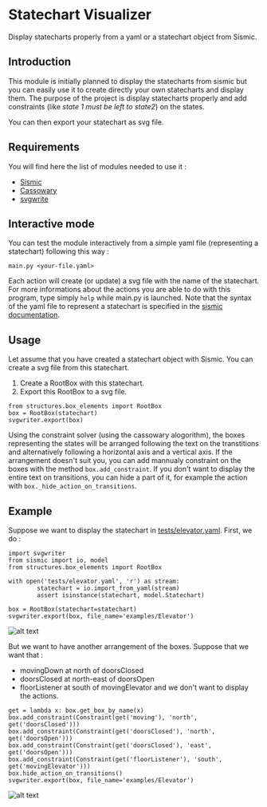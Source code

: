 # Statechart Visualizer
Display statecharts properly from a yaml or a statechart object from Sismic.

## Introduction
This module is initially planned to display the statecharts from sismic but you can
easily use it to create directly your own statecharts and display them. The purpose of the
project is display statecharts properly and add constraints (like *state 1 must be left to state2*)
on the states.

You can then export your statechart as svg file.

## Requirements
You will find here the list of modules needed to use it :

- [Sismic](https://github.com/AlexandreDecan/sismic)
- [Cassowary](https://github.com/pybee/cassowary)
- [svgwrite](https://github.com/biazzotto/svgwrite)

## Interactive mode
You can test the module interactively from a simple yaml file (representing
a statechart) following this way :
```
main.py <your-file.yaml>
```

Each action will create (or update) a svg file with the name of the statechart.
For more informations about the actions you are able to do with this program, type simply `help` while 
main.py is launched.
Note that the syntax of the yaml file to represent a statechart is specified in the [sismic documentation](http://sismic.readthedocs.io/en/master/format.html#defining-statecharts-in-yaml).

## Usage

Let assume that you have created a statechart object with Sismic. You can create a svg file from this statechart.

1. Create a RootBox with this statechart.
2. Export this RootBox to a svg file.

```
from structures.box_elements import RootBox
box = RootBox(statechart)
svgwriter.export(box)
```
Using the constraint solver (using the cassowary alogorithm), the boxes representing the states will be arranged
following the text on the transtitions and alternatively following a horizontal axis and a vertical axis.
If the arrangement doesn't suit you, you can add mannualy constraint on the boxes with the method `box.add_constraint`.
If you don't want to display the entire text on transitions, you can hide a part of it, for example the action with 
`box._hide_action_on_transitions`.

## Example

Suppose we want to display the statechart in [tests/elevator.yaml](https://github.com/radioGiorgio/statechart-visualizer/blob/master/tests/elevator.yaml).
First, we do :
```
import svgwriter
from sismic import io, model
from structures.box_elements import RootBox

with open('tests/elevator.yaml', 'r') as stream:
        statechart = io.import_from_yaml(stream)
        assert isinstance(statechart, model.Statechart)

box = RootBox(statechart=statechart)
svgwriter.export(box, file_name='examples/Elevator')
```

![alt text](https://radioGiorgio.github.io/statechart-visualizer/blob/master/examples/Elevator_simple.svg)

But we want to have another arrangement of the boxes.
Suppose that we want that :
- movingDown at north of doorsClosed
- doorsClosed at north-east of doorsOpen
- floorListener at south of movingElevator
and we don't want to display the actions.

```
get = lambda x: box.get_box_by_name(x)
box.add_constraint(Constraint(get('moving'), 'north', get('doorsClosed')))
box.add_constraint(Constraint(get('doorsClosed'), 'north', get('doorsOpen')))
box.add_constraint(Constraint(get('doorsClosed'), 'east', get('doorsOpen')))
box.add_constraint(Constraint(get('floorListener'), 'south', get('movingElevator')))
box.hide_action_on_transitions()
svgwriter.export(box, file_name='examples/Elevator')
```

![alt text](https://radioGiorgio.github.io/statechart-visualizer/blob/master/examples/Elevator.svg)
